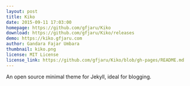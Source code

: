 ```yaml
---
layout: post
title: Kiko
date: 2015-09-11 17:03:00
homepage: https://github.com/gfjaru/Kiko
download: https://github.com/gfjaru/Kiko/releases
demo: https://kiko.gfjaru.com
author: Gandara Fajar Umbara
thumbnail: kiko.png
license: MIT License
license_link: https://github.com/gfjaru/Kiko/blob/gh-pages/README.md
---
```


An open source minimal theme for Jekyll, ideal for blogging.
